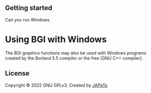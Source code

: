 ## Getting started

Can you run Windows.

# Using BGI with Windows
The BGI graphics functions may also be used with Windows programs created by the Borland
5.5 compiler or the free [GNU C++ compiler].

## License

Copyright &copy; 2022 GNU GPLv3. Created by [JAPeTo](https://garatzailea.com.co)